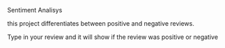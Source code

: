Sentiment Analisys

this project differentiates between positive and negative reviews.

Type in your review and it will show if the review was positive or negative